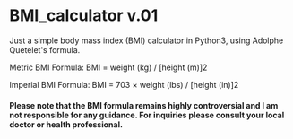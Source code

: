 # BMI_calculator v.01

Just a simple  body mass index (BMI) calculator in Python3, using Adolphe Quetelet's formula.

Metric BMI Formula:
BMI = weight (kg) / [height (m)]2

Imperial BMI Formula:
BMI = 703 × weight (lbs) / [height (in)]2

#### Please note that the BMI formula remains highly controversial and I am not responsible for any guidance. For inquiries please consult your local doctor or health professional.
